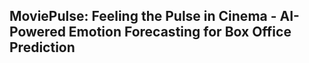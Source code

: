 ## MoviePulse: Feeling the Pulse in Cinema - AI-Powered Emotion Forecasting for Box Office Prediction
